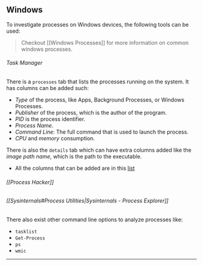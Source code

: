 ## Windows

To investigate processes on Windows devices, the following tools can be used:

> Checkout [[Windows Processes]] for more information on common windows processes.

###### Task Manager

There is a `processes` tab that lists the processes running on the system. It has columns can be added such:
- *Type* of the process, like Apps, Background Processes, or Windows Processes.
- *Publisher* of the process, which is the author of the program.
- *PID* is the process identifier.
- *Process Name*.
- *Command Line*: The full command that is used to launch the process.
- *CPU* and *memory* consumption.

There is also the `details` tab which can have extra columns added like the *image path name*, which is the path to the executable.
- All the columns that can be added are in this [list](https://www.howtogeek.com/405806/windows-task-manager-the-complete-guide/#:~:text=Here%27s%20what%20every%20possible%20column%20means%3A)
###### [[Process Hacker]]

###### [[Sysinternals#Process Utilities|Sysinternals - Process Explorer]]

There also exist other command line options to analyze processes like:
- `tasklist`
- `Get-Process`
- `ps`
- `wmic`

---
